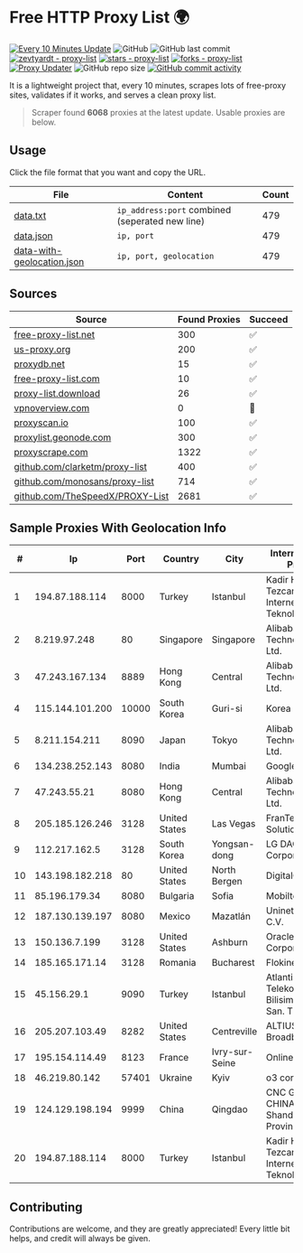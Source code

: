 
# Free HTTP Proxy List 🌍

[![Every 10 Minutes Update](https://github.com/mertguvencli/http-proxy-list/actions/workflows/main.yml/badge.svg?branch=main)](https://github.com/mertguvencli/http-proxy-list/actions/workflows/main.yml)
![GitHub](https://img.shields.io/github/license/mertguvencli/http-proxy-list)
![GitHub last commit](https://img.shields.io/github/last-commit/mertguvencli/http-proxy-list)
[![zevtyardt - proxy-list](https://img.shields.io/static/v1?label=zevtyardt&message=proxy-list&color=blue&logo=github)](https://github.com/zevtyardt/proxy-list "Go to GitHub repo")
[![stars - proxy-list](https://img.shields.io/github/stars/zevtyardt/proxy-list?style=social)](https://github.com/zevtyardt/proxy-list)
[![forks - proxy-list](https://img.shields.io/github/forks/zevtyardt/proxy-list?style=social)](https://github.com/zevtyardt/proxy-list)
[![Proxy Updater](https://github.com/zevtyardt/proxy-list/workflows/Proxy%20Updater/badge.svg)](https://github.com/zevtyardt/proxy-list/actions?query=workflow:"Proxy+Updater")
![GitHub repo size](https://img.shields.io/github/repo-size/zevtyardt/proxy-list)
[![GitHub commit activity](https://img.shields.io/github/commit-activity/m/zevtyardt/proxy-list?logo=commits)](https://github.com/zevtyardt/proxy-list/commits/main)

It is a lightweight project that, every 10 minutes, scrapes lots of free-proxy sites, validates if it works, and serves a clean proxy list.

> Scraper found **6068** proxies at the latest update. Usable proxies are below.

## Usage

Click the file format that you want and copy the URL.

|File|Content|Count|
|----|-------|-----|
|[data.txt](https://raw.githubusercontent.com/mertguvencli/http-proxy-list/main/proxy-list/data.txt)|`ip_address:port` combined (seperated new line)|479|
|[data.json](https://raw.githubusercontent.com/mertguvencli/http-proxy-list/main/proxy-list/data.json)|`ip, port`|479|
|[data-with-geolocation.json](https://raw.githubusercontent.com/mertguvencli/http-proxy-list/main/proxy-list/data-with-geolocation.json)|`ip, port, geolocation`|479|

## Sources

|Source|Found Proxies|Succeed|
|------|-------------|-------|
|[free-proxy-list.net](https://free-proxy-list.net)|300|✅|
|[us-proxy.org](https://www.us-proxy.org)|200|✅|
|[proxydb.net](http://proxydb.net)|15|✅|
|[free-proxy-list.com](https://free-proxy-list.com/?page=&port=&type%5B%5D=http&type%5B%5D=https&up_time=0&search=Search)|10|✅|
|[proxy-list.download](https://www.proxy-list.download/HTTP)|26|✅|
|[vpnoverview.com](https://vpnoverview.com/privacy/anonymous-browsing/free-proxy-servers)|0|🚫|
|[proxyscan.io](https://www.proxyscan.io)|100|✅|
|[proxylist.geonode.com](https://proxylist.geonode.com/api/proxy-list?limit=300&page=1&sort_by=lastChecked&sort_type=desc&protocols=http,https)|300|✅|
|[proxyscrape.com](https://api.proxyscrape.com/v2/?request=displayproxies&protocol=http&timeout=10000&country=all&ssl=all&anonymity=all)|1322|✅|
|[github.com/clarketm/proxy-list](https://raw.githubusercontent.com/clarketm/proxy-list/master/proxy-list-raw.txt)|400|✅|
|[github.com/monosans/proxy-list](https://raw.githubusercontent.com/monosans/proxy-list/main/proxies/http.txt)|714|✅|
|[github.com/TheSpeedX/PROXY-List](https://raw.githubusercontent.com/TheSpeedX/PROXY-List/master/http.txt)|2681|✅|


## Sample Proxies With Geolocation Info

|#|Ip|Port|Country|City|Internet Service Provider|
|-|--|----|-------|----|-------------------------|
|1|194.87.188.114|8000|Turkey|Istanbul|Kadir Huseyin Tezcan Nosspeed Internet Teknolojileri|
|2|8.219.97.248|80|Singapore|Singapore|Alibaba (US) Technology Co., Ltd.|
|3|47.243.167.134|8889|Hong Kong|Central|Alibaba (US) Technology Co., Ltd.|
|4|115.144.101.200|10000|South Korea|Guri-si|Korea Telecom|
|5|8.211.154.211|8090|Japan|Tokyo|Alibaba (US) Technology Co., Ltd.|
|6|134.238.252.143|8080|India|Mumbai|Google LLC|
|7|47.243.55.21|8080|Hong Kong|Central|Alibaba (US) Technology Co., Ltd.|
|8|205.185.126.246|3128|United States|Las Vegas|FranTech Solutions|
|9|112.217.162.5|3128|South Korea|Yongsan-dong|LG DACOM Corporation|
|10|143.198.182.218|80|United States|North Bergen|DigitalOcean, LLC|
|11|85.196.179.34|8080|Bulgaria|Sofia|Mobiltel BNG|
|12|187.130.139.197|8080|Mexico|Mazatlán|Uninet S.A. de C.V.|
|13|150.136.7.199|3128|United States|Ashburn|Oracle Corporation|
|14|185.165.171.14|3128|Romania|Bucharest|Flokinet Ltd|
|15|45.156.29.1|9090|Turkey|Istanbul|Atlantis Telekomunikasyon Bilisim Hizmetleri San. Tic. Ltd|
|16|205.207.103.49|8282|United States|Centreville|ALTIUS Broadband, LLC|
|17|195.154.114.49|8123|France|Ivry-sur-Seine|Online S.A.S.|
|18|46.219.80.142|57401|Ukraine|Kyiv|o3 core|
|19|124.129.198.194|9999|China|Qingdao|CNC Group CHINA169 Shandong Province Network|
|20|194.87.188.114|8000|Turkey|Istanbul|Kadir Huseyin Tezcan Nosspeed Internet Teknolojileri|



## Contributing

Contributions are welcome, and they are greatly appreciated! Every
little bit helps, and credit will always be given.

